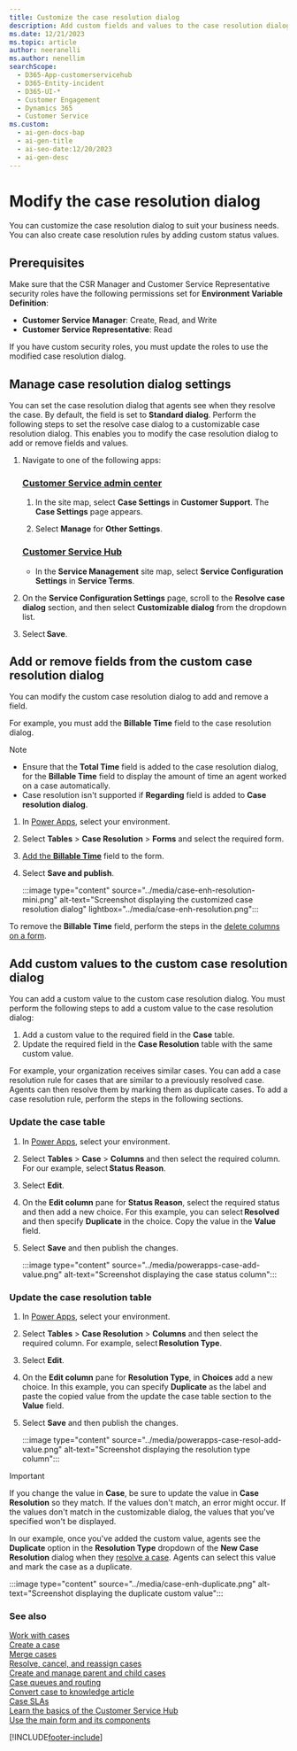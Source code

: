```yaml
---
title: Customize the case resolution dialog
description: Add custom fields and values to the case resolution dialog to improve case management and organization.
ms.date: 12/21/2023
ms.topic: article
author: neeranelli
ms.author: nenellim
searchScope:
  - D365-App-customerservicehub
  - D365-Entity-incident
  - D365-UI-*
  - Customer Engagement
  - Dynamics 365
  - Customer Service
ms.custom:
  - ai-gen-docs-bap
  - ai-gen-title
  - ai-seo-date:12/20/2023
  - ai-gen-desc
---
```


# Modify the case resolution dialog

You can customize the case resolution dialog to suit your business needs. You can also create case resolution rules by adding custom status values.

## Prerequisites

Make sure that the CSR Manager and Customer Service Representative security roles have the following permissions set for **Environment Variable Definition**:

- **Customer Service Manager**: Create, Read, and Write
- **Customer Service Representative**: Read

If you have custom security roles, you must update the roles to use the modified case resolution dialog.

## Manage case resolution dialog settings

You can set the case resolution dialog that agents see when they resolve the case. By default, the field is set to **Standard dialog**. Perform the following steps to set the resolve case dialog to a customizable case resolution dialog. This enables you to modify the case resolution dialog to add or remove fields and values.

1. Navigate to one of the following apps:
   
   ### [Customer Service admin center](#tab/customerserviceadmincenter)
    
    1. In the site map, select **Case Settings** in **Customer Support**. The **Case Settings** page appears.
     
    1. Select **Manage** for **Other Settings**.

   ### [Customer Service Hub](#tab/customerservicehub)
   
     - In the **Service Management** site map, select **Service Configuration Settings** in **Service Terms**.

1. On the **Service Configuration Settings** page, scroll to the **Resolve case dialog** section, and then select **Customizable dialog** from the dropdown list.

1. Select **Save**.

## Add or remove fields from the custom case resolution dialog

You can modify the custom case resolution dialog to add and remove a field.

For example, you must add the **Billable Time** field to the case resolution dialog.

> [!NOTE]
> - Ensure that the **Total Time** field is  added to the case resolution dialog, for the **Billable Time** field to display the amount of time an agent worked on a case automatically. 
> - Case resolution isn't supported if **Regarding** field is added to **Case resolution dialog**.

1. In [Power Apps](https://make.powerapps.com/), select your environment.
1. Select **Tables** > **Case Resolution** > **Forms** and select the required form.
1. [Add the **Billable Time**](/power-apps/maker/model-driven-apps/add-move-or-delete-fields-on-form#add-columns-to-a-form) field to the form.
1. Select **Save and publish**.

   :::image type="content" source="../media/case-enh-resolution-mini.png" alt-text="Screenshot displaying the customized case resolution dialog" lightbox="../media/case-enh-resolution.png":::


To remove the **Billable Time** field, perform the steps in the [delete columns on a form](/power-apps/maker/model-driven-apps/add-move-or-delete-fields-on-form#delete-columns-on-a-form).

## Add custom values to the custom case resolution dialog

You can add a custom value to the custom case resolution dialog. You must perform the following steps to add a custom value to the case resolution dialog:

 1. Add a custom value to the required field in the **Case** table.
 1. Update the required field in the **Case Resolution** table with the same custom value.

For example, your organization receives similar cases. You can add a case resolution rule for cases that are similar to a previously resolved case. Agents can then resolve them by marking them as duplicate cases. To add a case resolution rule, perform the steps in the following sections.

### Update the case table

1. In [Power Apps](https://make.powerapps.com/), select your environment.
1. Select **Tables** > **Case** > **Columns** and then select the required column. For our example, select **Status Reason**.
1. Select **Edit**.
1. On the **Edit column** pane for **Status Reason**, select the required status and then add a new choice. For this example, you can select **Resolved** and then specify **Duplicate** in the choice. Copy the value in the **Value** field. 
1. Select **Save** and then publish the changes.

   :::image type="content" source="../media/powerapps-case-add-value.png" alt-text="Screenshot displaying the case status column":::

### Update the case resolution table

1. In [Power Apps](https://make.powerapps.com/), select your environment.
1. Select **Tables** > **Case Resolution** > **Columns** and then select the required column. For example, select **Resolution Type**.
1. Select **Edit**.
1. On the **Edit column** pane for **Resolution Type**, in **Choices** add a new choice. In this example, you can specify **Duplicate** as the label and paste the copied value from the update the case table section to the **Value** field. 
1. Select **Save** and then publish the changes.

   :::image type="content" source="../media/powerapps-case-resol-add-value.png" alt-text="Screenshot displaying the resolution type column":::

> [!Important] 
> If you change the value in **Case**, be sure to update the value in **Case Resolution** so they match. If the values don't match, an error might occur. If the values don't match in the customizable dialog, the values that you've specified won't be displayed.

In our example, once you've added the custom value, agents see the **Duplicate** option in the **Resolution Type** dropdown of the **New Case Resolution** dialog when they [resolve a case](../use/customer-service-hub-user-guide-resolve-cancel-reassign-a-case.md#resolve-a-case). Agents can select this value and mark the case as a duplicate.


   :::image type="content" source="../media/case-enh-duplicate.png" alt-text="Screenshot displaying the duplicate custom value":::

### See also

[Work with cases](../use/customer-service-hub-user-guide-create-a-case.md)  
[Create a case](../use/customer-service-hub-user-guide-create-a-case.md)  
[Merge cases](../use/customer-service-hub-user-guide-merge-cases.md)  
[Resolve, cancel, and reassign cases](../use/customer-service-hub-user-guide-resolve-cancel-reassign-a-case.md)  
[Create and manage parent and child cases](../use/customer-service-hub-user-guide-create-and-manage-parent-and-child-cases.md)  
[Case queues and routing](../use/customer-service-hub-user-guide-case-queues-and-routing.md)  
[Convert case to knowledge article](../use/customer-service-hub-user-guide-convert-case-to-knowledge-article.md)  
[Case SLAs](../use/customer-service-hub-user-guide-case-sla.md)  
[Learn the basics of the Customer Service Hub](../implement/customer-service-hub-user-guide-basics.md)  
[Use the main form and its components](../../customerengagement/on-premises/customize/use-main-form-and-components.md)  

[!INCLUDE[footer-include](../../includes/footer-banner.md)]
